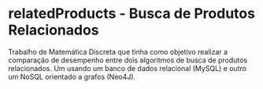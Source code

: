 # relatedProducts - Busca de Produtos Relacionados
Trabalho de Matemática Discreta que tinha como objetivo realizar a comparação de desempenho entre dois algoritmos de busca de produtos relacionados. Um usando um banco de dados relacional (MySQL) e outro um NoSQL orientado a grafos (Neo4J).


